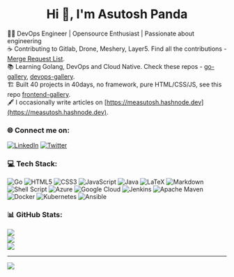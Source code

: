 <h1 align="center">Hi 👋, I'm Asutosh Panda</h1>


👨‍💻 DevOps Engineer | Opensource Enthusiast | Passionate about engineering <br>
☕️ Contributing to Gitlab, Drone, Meshery, Layer5. Find all the contributions - [Merge Request List](https://gitlab.com/measutosh/measutosh/-/blob/main/README.md).<br>
📚 Learning Golang, DevOps and Cloud Native. Check these repos - [go-gallery](https://github.com/measutosh/go-gallery), [devops-gallery](https://github.com/measutosh/devops-gallery).<br>
🏗 Built 40 projects in 40days, no framework, pure HTML/CSS/JS, see this repo [frontend-gallery](https://github.com/measutosh/frontend-gallery).<br>
🖋 I occasionally write articles on [https://measutosh.hashnode.dev](https://measutosh.hashnode.dev).


### 🌐 Connect me on:
[![LinkedIn](https://img.shields.io/badge/LinkedIn-%230077B5.svg?logo=linkedin&logoColor=white)](https://linkedin.com/in/measutosh) [![Twitter](https://img.shields.io/badge/Twitter-%231DA1F2.svg?logo=Twitter&logoColor=white)](https://twitter.com/measutosh9) 

### 💻 Tech Stack:
![Go](https://img.shields.io/badge/go-%2300ADD8.svg?style=flat-square&logo=go&logoColor=white) ![HTML5](https://img.shields.io/badge/html5-%23E34F26.svg?style=flat-square&logo=html5&logoColor=white) ![CSS3](https://img.shields.io/badge/css3-%231572B6.svg?style=flat-square&logo=css3&logoColor=white) ![JavaScript](https://img.shields.io/badge/javascript-%23323330.svg?style=flat-square&logo=javascript&logoColor=%23F7DF1E) ![Java](https://img.shields.io/badge/java-%23ED8B00.svg?style=flat-square&logo=java&logoColor=white) ![LaTeX](https://img.shields.io/badge/latex-%23008080.svg?style=flat-square&logo=latex&logoColor=white) ![Markdown](https://img.shields.io/badge/markdown-%23000000.svg?style=flat-square&logo=markdown&logoColor=white) ![Shell Script](https://img.shields.io/badge/shell_script-%23121011.svg?style=flat-square&logo=gnu-bash&logoColor=white) ![Azure](https://img.shields.io/badge/azure-%230072C6.svg?style=flat-square&logo=azure-devops&logoColor=white) ![Google Cloud](https://img.shields.io/badge/Google%20Cloud-%234285F4.svg?style=flat-square&logo=google-cloud&logoColor=white) ![Jenkins](https://img.shields.io/badge/jenkins-%232C5263.svg?style=flat-square&logo=jenkins&logoColor=white) ![Apache Maven](https://img.shields.io/badge/Apache%20Maven-C71A36?style=flat-square&logo=Apache%20Maven&logoColor=white) ![Docker](https://img.shields.io/badge/docker-%230db7ed.svg?style=flat-square&logo=docker&logoColor=white) ![Kubernetes](https://img.shields.io/badge/kubernetes-%23326ce5.svg?style=flat-square&logo=kubernetes&logoColor=white) ![Ansible](https://img.shields.io/badge/ansible-%231A1918.svg?style=flat-square&logo=ansible&logoColor=white)
### 📊 GitHub Stats:
![](https://github-readme-stats.vercel.app/api?username=measutosh&theme=vue-dark&hide_border=true&include_all_commits=true&count_private=true)<br/>
![](https://github-readme-streak-stats.herokuapp.com/?user=measutosh&theme=vue-dark&hide_border=true)<br/>
![](https://github-readme-stats.vercel.app/api/top-langs/?username=measutosh&theme=vue-dark&hide_border=true&include_all_commits=true&count_private=true&layout=compact)

---
[![](https://visitcount.itsvg.in/api?id=measutosh&icon=6&color=9)](https://visitcount.itsvg.in)

